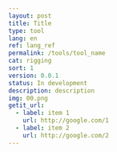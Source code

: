```yaml
---
layout: post
title: Title
type: tool
lang: en
ref: lang_ref
permalink: /tools/tool_name
cat: rigging
sort: 1
version: 0.0.1
status: In development
description: description
img: 00.png
getit_url:
  - label: item 1
    url: http://google.com/1
  - label: item 2
    url: http://google.com/2
---
```

